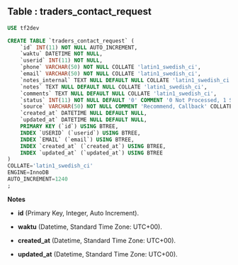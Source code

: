 Table : traders_contact_request
---------------------------------

```SQL
USE tf2dev

CREATE TABLE `traders_contact_request` (
	`id` INT(11) NOT NULL AUTO_INCREMENT,
	`waktu` DATETIME NOT NULL,
	`userid` INT(11) NOT NULL,
	`phone` VARCHAR(50) NOT NULL COLLATE 'latin1_swedish_ci',
	`email` VARCHAR(50) NOT NULL COLLATE 'latin1_swedish_ci',
	`notes_internal` TEXT NULL DEFAULT NULL COLLATE 'latin1_swedish_ci',
	`notes` TEXT NULL DEFAULT NULL COLLATE 'latin1_swedish_ci',
	`comments` TEXT NULL DEFAULT NULL COLLATE 'latin1_swedish_ci',
	`status` INT(11) NOT NULL DEFAULT '0' COMMENT '0 Not Processed, 1 Sukses, 2 Failed, 3 Waiting',
	`source` VARCHAR(50) NOT NULL COMMENT 'Recommend, Callback' COLLATE 'latin1_swedish_ci',
	`created_at` DATETIME NULL DEFAULT NULL,
	`updated_at` DATETIME NULL DEFAULT NULL,
	PRIMARY KEY (`id`) USING BTREE,
	INDEX `USERID` (`userid`) USING BTREE,
	INDEX `EMAIL` (`email`) USING BTREE,
	INDEX `created_at` (`created_at`) USING BTREE,
	INDEX `updated_at` (`updated_at`) USING BTREE
)
COLLATE='latin1_swedish_ci'
ENGINE=InnoDB
AUTO_INCREMENT=1240
;
```
__Notes__

+ __id__ (Primary Key, Integer, Auto Increment).

+ __waktu__ (Datetime, Standard Time Zone: UTC+00).

+ __created_at__ (Datetime, Standard Time Zone: UTC+00).

+ __updated_at__ (Datetime, Standard Time Zone: UTC+00).